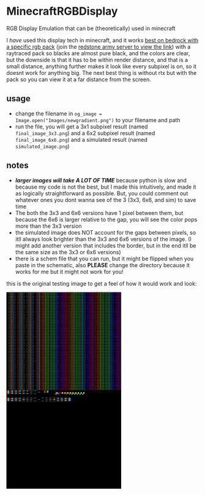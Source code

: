 # MinecraftRGBDisplay

RGB Display Emulation that can be (theoretically) used in minecraft

I *have* used this display tech in minecraft, and it works [best on bedrock with a specific rgb pack](https://canary.discord.com/channels/841473212763734027/1251750480262991943/1251750480262991943) (join the [redstone army server to view the link](discord.gg/V5KFaF63mV)) with a raytraced pack so blacks are almost pure black, and the colors are clear, but the downside is that it has to be within render distance, and that is a small distance, anything further makes it look like every subpixel is on, so it doesnt work for anything big. The next best thing is without rtx but with the pack so you can view it at a far distance from the screen.

## usage

- change the filename in `og_image = Image.open("Images/newgradient.png")` to your filename and path
- run the file, you will get a 3x1 subpixel result (named `final_image_3x3.png`) and a 6x2 subpixel result (named `final_image_6x6.png`) and a simulated result (named `simulated_image.png`)

## notes

- ***larger images will take A LOT OF TIME*** because python is slow and because my code is not the best, but I made this intuitively, and made it as logically straightforward as possible. But, you could comment out whatever ones you dont wanna see of the 3 (3x3, 6x6, and sim) to save time
- The both the 3x3 and 6x6 versions have 1 pixel between them, but because the 6x6 is larger relative to the gap, you will see the color pops more than the 3x3 version
- the simulated image does NOT account for the gaps between pixels, so itll always look brighter than the 3x3 and 6x6 versions of the image. (I might add another version that includes the border, but in the end itll be the same size as the 3x3 or 6x6 versions)
- there is a schem file that you can run, but it might be flipped when you paste in the schematic, also **PLEASE** change the directory because it works for me but it might not work for you!

this is the original testing image to get a feel of how it would work and look:

![RGB Minecraft Color](./rgb_minecraft_concept.png)
